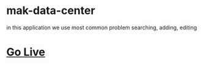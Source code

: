 # mak-data-center
in this application we use most common problem searching, adding, editing
[<h1>Go Live</h1>]("https://minarulak9.github.io/mak-data-center/")
